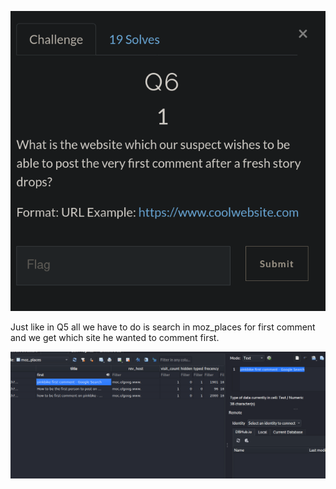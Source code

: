 ![](Images/Pasted%20image%2020210428142344.png)

Just like in Q5 all we have to do is search in moz_places for first comment and we get which site he wanted to comment first.


![](Images/Pasted%20image%2020210428142406.png)